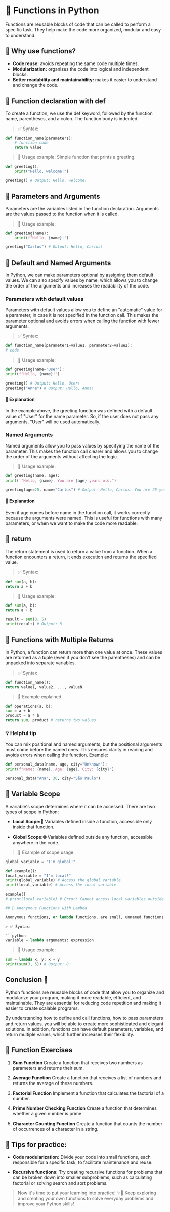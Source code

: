 # 🧰 Functions in Python

Functions are reusable blocks of code that can be called to perform a specific task. They help make the code more organized, modular and easy to understand.

## 📌 Why use functions?

- **Code reuse:** avoids repeating the same code multiple times.
- **Modularization:** organizes the code into logical and independent blocks.
- **Better readability and maintainability:** makes it easier to understand and change the code.

## 🔹 Function declaration with def

To create a function, we use the def keyword, followed by the function name, parentheses, and a colon. The function body is indented.

> ✅ Syntax:

```python
def function_name(parameters):
    # function code
    return value
```

> 📌 Usage example: Simple function that prints a greeting.

```python
def greeting():
    print("Hello, welcome!")

greeting() # Output: Hello, welcome!
```

## 🔷 Parameters and Arguments

Parameters are the variables listed in the function declaration. Arguments are the values ​​passed to the function when it is called.

> 📌 Usage example:

```python
def greeting(name):
    print(f"Hello, {name}!")

greeting("Carlos") # Output: Hello, Carlos!
```

## 🔷 Default and Named Arguments

In Python, we can make parameters optional by assigning them default values. We can also specify values ​​by name, which allows you to change the order of the arguments and increases the readability of the code.

### Parameters with default values

Parameters with default values ​​allow you to define an "automatic" value for a parameter, in case it is not specified in the function call. This makes the parameter optional and avoids errors when calling the function with fewer arguments.

> ✅ Syntax:

```python
def function_name(parameter1=value1, parameter2=value2):
# code
```

> 📌 Usage example:

```python
def greeting(name="User"):
print(f"Hello, {name}!")

greeting() # Output: Hello, User!
greeting("Anna") # Output: Hello, Anna!
```

#### 📘 Explanation

In the example above, the greeting function was defined with a default value of "User" for the name parameter. So, if the user does not pass any arguments, "User" will be used automatically.

### Named Arguments

Named arguments allow you to pass values ​​by specifying the name of the parameter. This makes the function call clearer and allows you to change the order of the arguments without affecting the logic.

> 📌 Usage example:

```python
def greeting(name, age):
print(f"Hello, {name}. You are {age} years old.")

greeting(age=25, name="Carlos") # Output: Hello, Carlos. You are 25 years old.
```

#### 📘 Explanation

Even if age comes before name in the function call, it works correctly because the arguments were named. This is useful for functions with many parameters, or when we want to make the code more readable.

## 🔷 return

The return statement is used to return a value from a function. When a function encounters a return, it ends execution and returns the specified value.

> ✅ Syntax:

```python
def sum(a, b):
return a + b
```

> 📌 Usage example:

```python
def sum(a, b):
return a + b

result = sum(3, 5)
print(result) # Output: 8
```

## 🔷 Functions with Multiple Returns

In Python, a function can return more than one value at once. These values ​​are returned as a tuple (even if you don't see the parentheses) and can be unpacked into separate variables.

> ✅ Syntax

```python
def function_name():
return value1, value2, ..., valueN
```

> 📌 Example explained

```python
def operations(a, b):
sum = a + b
product = a * b
return sum, product # returns two values
```

### 💡 Helpful tip

You can mix positional and named arguments, but the positional arguments must come before the named ones. This ensures clarity in reading and avoids errors when calling the function. Example:

```python
def personal_data(name, age, city="Unknown"):
print(f"Name: {name}, Age: {age}, City: {city}")

personal_data("Ana", 30, city="São Paulo")
```

## 🔹 Variable Scope

A variable's scope determines where it can be accessed. There are two types of scope in Python:

- **Local Scope:🚩** Variables defined inside a function, accessible only inside that function.

- **Global Scope:🌐** Variables defined outside any function, accessible anywhere in the code.

> 📌 Example of scope usage:

```python
global_variable = "I'm global!"

def example():
local_variable = "I'm local!"
print(global_variable) # Access the global variable
print(local_variable) # Access the local variable

example()
# print(local_variable) # Error! Cannot access local variables outside the function. ```

## 🔷 Anonymous Functions with Lambda

Anonymous functions, or lambda functions, are small, unnamed functions that are usually used for simple operations that can be done in a single line. They are very useful in functions such as map(), filter(), and sorted().

> ✅ Syntax:

```python
variable = lambda arguments: expression
```

> 📌 Usage example:

```python
sum = lambda x, y: x + y
print(sum(3, 5)) # Output: 8
```

## Conclusion 🚀

Python functions are reusable blocks of code that allow you to organize and modularize your program, making it more readable, efficient, and maintainable. They are essential for reducing code repetition and making it easier to create scalable programs.

By understanding how to define and call functions, how to pass parameters and return values, you will be able to create more sophisticated and elegant solutions. In addition, functions can have default parameters, variables, and return multiple values, which further increases their flexibility.

## 📝 Function Exercises

1. **Sum Function**
Create a function that receives two numbers as parameters and returns their sum.

2. **Average Function**
Create a function that receives a list of numbers and returns the average of these numbers.

3. **Factorial Function**
Implement a function that calculates the factorial of a number.

4. **Prime Number Checking Function**
Create a function that determines whether a given number is prime.

5. **Character Counting Function**
Create a function that counts the number of occurrences of a character in a string.

## 🔧 Tips for practice:

- **Code modularization:**
Divide your code into small functions, each responsible for a specific task, to facilitate maintenance and reuse.

- **Recursive functions:**
Try creating recursive functions for problems that can be broken down into smaller subproblems, such as calculating factorial or solving search and sort problems.

> Now it's time to put your learning into practice! ✨🐍 Keep exploring and creating your own functions to solve everyday problems and improve your Python skills!
